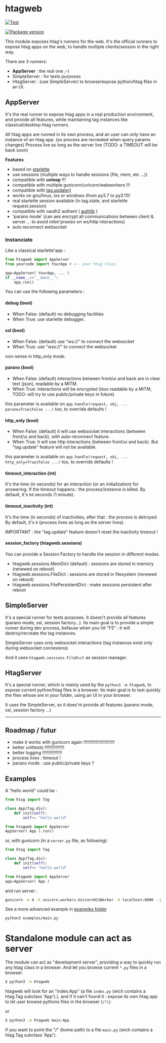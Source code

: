 # htagweb

[![Test](https://github.com/manatlan/htagweb/actions/workflows/on_commit_do_all_unittests.yml/badge.svg)](https://github.com/manatlan/htagweb/actions/workflows/on_commit_do_all_unittests.yml)

<a href="https://pypi.org/project/htagweb/">
    <img src="https://badge.fury.io/py/htagweb.svg?x" alt="Package version">
</a>

This module exposes htag's runners for the web. It's the official runners to expose
htag apps on the web, to handle multiple clients/session in the right way.

There are 3 runners:

 - **AppServer** : the real one ;-)
 - SimpleServer : for tests purposes
 - HtagServer : (use SimpleServer) to browse/expose python/htag files in an UI.

## AppServer

It's the real runner to expose htag apps in a real production environment, and provide
all features, while maintaining tag instances like classical/desktop htag runners.

All htag apps are runned in its own process, and an user can only have an instance of an htag app. (so process are recreated when query params changes)
Process live as long as the server live (TODO: a TIMEOUT will be back soon)

**Features**

 * based on [starlette](https://pypi.org/project/starlette/)
 * use sessions (multiple ways to handle sessions (file, mem, etc ...))
 * compatible with **uvloop** !!!
 * compatible with multiple gunicorn/uvicorn/webworkers !!!
 * compatible with [tag.update()](https://manatlan.github.io/htag/tag_update/)
 * works on gnu/linux, ios or windows (from py3.7 to py3.11)!
 * real starlette session available (in tag.state, and starlette request.session)
 * compatible with oauth2 authent ( [authlib](https://pypi.org/project/Authlib/) )
 * 'parano mode' (can aes encrypt all communications between client & server ... to avoid mitm'proxies on ws/http interactions)
 * auto reconnect websocket

### Instanciate

Like a classical starlette'app :

```python
from htagweb import AppServer
from yourcode import YourApp # <-- your htag class

app=AppServer( YourApp, ... )
if __name__=="__main__":
    app.run()
```

You can use the following parameters :

#### debug (bool)

- When False: (default) no debugging facilities
- When True: use starlette debugger.

#### ssl (bool)

- When False: (default) use "ws://" to connect the websocket
- When True: use "wss://" to connect the websocket

non-sense in http_only mode.

#### parano (bool)

- When False: (default) interactions between front/ui and back are in clear text (json), readable by a MITM.
- When True: interactions will be encrypted (less readable by a MITM, TODO: will try to use public/private keys in future)

this parameter is available on `app.handle(request, obj, ... parano=True|False ...)` too, to override defaults !

#### http_only (bool)

- When False: (default) it will use websocket interactions (between front/ui and back), with auto-reconnect feature.
- When True: it will use http interactions (between front/ui and back). But "tag.update" feature will not be available.

this parameter is available on `app.handle(request, obj, ... http_only=True|False ...)` too, to override defaults !

#### timeout_interaction (int)

It's the time (in seconds) for an interaction (or an initialization) for answering. If the timeout happens : the process/instance is killed.
By default, it's `60` seconds (1 minute).

#### timeout_inactivity (int)

It's the time (in seconds) of inactivities, after that : the process is detroyed.
By default, it's `0` (process lives as long as the server lives).

IMPORTANT : the "tag.update" feature doesn't reset the inactivity timeout !

#### session_factory (htagweb.sessions)

You can provide a Session Factory to handle the session in different modes.

- htagweb.sessions.MemDict (default) : sessions are stored in memory (renewed on reboot)
- htagweb.sessions.FileDict : sessions are stored in filesystem (renewed on reboot)
- htagweb.sessions.FilePersistentDict : make sessions persistent after reboot

## SimpleServer

It's a special runner for tests purposes. It doesn't provide all features (parano mode, ssl, session factory...).
Its main goal is to provide a simple runner during dev process, befause when you hit "F5" :
it will destroy/recreate the tag instances.

SimpleServer uses only websocket interactions (tag instances exist only during websocket connexions)

And it uses `htagweb.sessions.FileDict` as session manager.

## HtagServer

It's a special runner, which is mainly used by the `python3 -m htagweb`, to expose
current python/htag files in a browser. Its main goal is to test quickly the files
whose are in your folder, using an UI in your browser.

It uses the SimpleServer, so it does'nt provide all features (parano mode, ssl, session factory ...)

-------------------------------

## Roadmap / futur

 - make it works with gunicorn again !!!!!!!!!!!!!!!!!!!!!!!!!
 - better unittests !!!!!!!!!!!!!!!!
 - better logging !!!!!!!!!!!!!!!!
 - process lives : timeout !
 - parano mode : use public/private keys ?




## Examples

A "hello world" could be :

```python
from htag import Tag

class App(Tag.div):
    def init(self):
        self+= "hello world"

from htagweb import AppServer
AppServer( App ).run()
```

or, with gunicorn (in a `server.py` file, as following):

```python
from htag import Tag

class App(Tag.div):
    def init(self):
        self+= "hello world"

from htagweb import AppServer
app=AppServer( App )
```

and run server :

```bash
gunicorn -w 4 -k uvicorn.workers.UvicornH11Worker -b localhost:8000 --preload server:app
```

See a more advanced example in [examples folder](https://github.com/manatlan/htagweb/tree/master/examples)

```bash
python3 examples/main.py
```

# Standalone module can act as server

The module can act as "development server", providing a way to quickly run any htag class in a browser. And let you browse current `*.py` files in a browser.

```bash
$ python3 -m htagweb
```
htagweb will look for an "index:App" (a file `index.py` (wich contains a htag.Tag subclass 'App').), and if it can't found it : expose its own htag app to let user browse pythons files in the browser (`/!\`)

or

```bash
$ python3 -m htagweb main:App
```
if you want to point the "/" (home path) to a file `main.py` (wich contains a htag.Tag subclass 'App').


